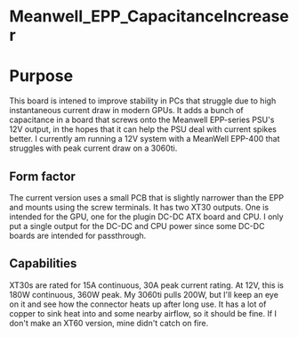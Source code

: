 # Meanwell_EPP_CapacitanceIncreaser

# Purpose
This board is intened to improve stability in PCs that struggle due to high instantaneous current draw in modern GPUs. It adds a bunch of capacitance in a board that screws onto the Meanwell EPP-series PSU's 12V output, in the hopes that it can help the PSU deal with current spikes better. I currently am running a 12V system with a MeanWell EPP-400 that struggles with peak current draw on a 3060ti.

## Form factor
The current version uses a small PCB that is slightly narrower than the EPP and mounts using the screw terminals. It has two XT30 outputs. One is intended for the GPU, one for the plugin DC-DC ATX board and CPU. I only put a single output for the DC-DC and CPU power since some DC-DC boards are intended for passthrough. 

## Capabilities
XT30s are rated for 15A continuous, 30A peak current rating. At 12V, this is 180W continuous, 360W peak. My 3060ti pulls 200W, but I'll keep an eye on it and see how the connector heats up after long use. It has a lot of copper to sink heat into and some nearby airflow, so it should be fine. If I don't make an XT60 version, mine didn't catch on fire.
